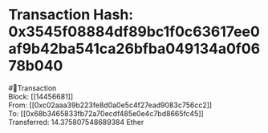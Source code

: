 
Transaction Hash: 0x3545f08884df89bc1f0c63617ee0af9b42ba541ca26bfba049134a0f0678b040
====================================================================================
  
#💸Transaction  
Block: [[14456681]]  
From: [[0xc02aaa39b223fe8d0a0e5c4f27ead9083c756cc2]]  
To: [[0x68b3465833fb72a70ecdf485e0e4c7bd8665fc45]]  
Transferred: 14.375807548689384 Ether